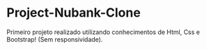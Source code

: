 # Project-Nubank-Clone

Primeiro projeto realizado utilizando conhecimentos de Html, Css e Bootstrap! (Sem responsividade).

